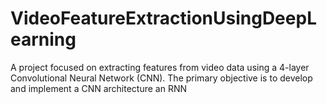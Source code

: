 # VideoFeatureExtractionUsingDeepLearning
A project focused on extracting features from video data using a 4-layer Convolutional Neural Network (CNN). The primary objective is to develop and implement a CNN architecture an RNN
